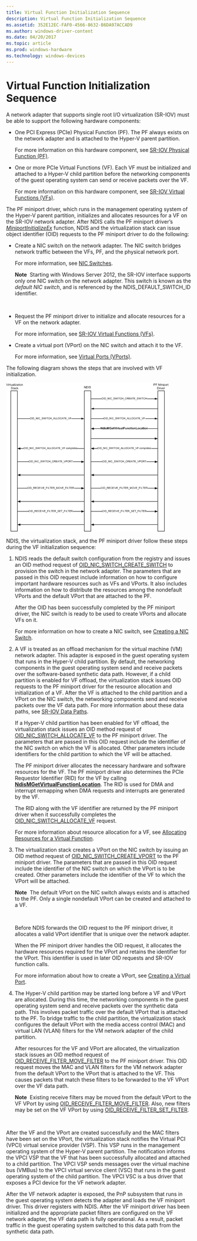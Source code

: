 ```yaml
---
title: Virtual Function Initialization Sequence
description: Virtual Function Initialization Sequence
ms.assetid: 352E12EC-FAF0-4566-8632-B6DA97ACCAD9
ms.author: windows-driver-content
ms.date: 04/20/2017
ms.topic: article
ms.prod: windows-hardware
ms.technology: windows-devices
---
```


# Virtual Function Initialization Sequence


A network adapter that supports single root I/O virtualization (SR-IOV) must be able to support the following hardware components:

-   One PCI Express (PCIe) Physical Function (PF). The PF always exists on the network adapter and is attached to the Hyper-V parent partition.

    For more information on this hardware component, see [SR-IOV Physical Function (PF)](sr-iov-physical-function--pf-.md).

-   One or more PCIe Virtual Functions (VF). Each VF must be initialized and attached to a Hyper-V child partition before the networking components of the guest operating system can send or receive packets over the VF.

    For more information on this hardware component, see [SR-IOV Virtual Functions (VFs)](sr-iov-virtual-functions--vfs-.md).

The PF miniport driver, which runs in the management operating system of the Hyper-V parent partition, initializes and allocates resources for a VF on the SR-IOV network adapter. After NDIS calls the PF miniport driver’s [*MiniportInitializeEx*](https://msdn.microsoft.com/library/windows/hardware/ff559389) function, NDIS and the virtualization stack can issue object identifier (OID) requests to the PF miniport driver to do the following:

-   Create a NIC switch on the network adapter. The NIC switch bridges network traffic between the VFs, PF, and the physical network port.

    For more information, see [NIC Switches](nic-switches.md).

    **Note**  Starting with Windows Server 2012, the SR-IOV interface supports only one NIC switch on the network adapter. This switch is known as the *default NIC switch*, and is referenced by the NDIS\_DEFAULT\_SWITCH\_ID identifier.

     

-   Request the PF miniport driver to initialize and allocate resources for a VF on the network adapter.

    For more information, see [SR-IOV Virtual Functions (VFs)](sr-iov-virtual-functions--vfs-.md).

-   Create a virtual port (VPort) on the NIC switch and attach it to the VF.

    For more information, see [Virtual Ports (VPorts)](virtual-ports--vports-.md).

The following diagram shows the steps that are involved with VF initialization.

![example vf initialization sequence showing calls from the virtualization stack to ndis and then to the pf miniport driver](images/sriov-vf-initialization.png)

NDIS, the virtualization stack, and the PF miniport driver follow these steps during the VF initialization sequence:

1.  NDIS reads the default switch configuration from the registry and issues an OID method request of [OID\_NIC\_SWITCH\_CREATE\_SWITCH](https://msdn.microsoft.com/library/windows/hardware/hh451815) to provision the switch in the network adapter. The parameters that are passed in this OID request include information on how to configure important hardware resources such as VFs and VPorts. It also includes information on how to distribute the resources among the nondefault VPorts and the default VPort that are attached to the PF.

    After the OID has been successfully completed by the PF miniport driver, the NIC switch is ready to be used to create VPorts and allocate VFs on it.

    For more information on how to create a NIC switch, see [Creating a NIC Switch](creating-a-nic-switch.md).

2.  A VF is treated as an offload mechanism for the virtual machine (VM) network adapter. This adapter is exposed in the guest operating system that runs in the Hyper-V child partition. By default, the networking components in the guest operating system send and receive packets over the software-based synthetic data path. However, if a child partition is enabled for VF offload, the virtualization stack issues OID requests to the PF miniport driver for the resource allocation and initialization of a VF. After the VF is attached to the child partition and a VPort on the NIC switch, the networking components send and receive packets over the VF data path. For more information about these data paths, see [SR-IOV Data Paths](sr-iov-data-paths.md).

    If a Hyper-V child partition has been enabled for VF offload, the virtualization stack issues an OID method request of [OID\_NIC\_SWITCH\_ALLOCATE\_VF](https://msdn.microsoft.com/library/windows/hardware/hh451814) to the PF miniport driver. The parameters that are passed in this OID request include the identifier of the NIC switch on which the VF is allocated. Other parameters include identifiers for the child partition to which the VF will be attached.

    The PF miniport driver allocates the necessary hardware and software resources for the VF. The PF miniport driver also determines the PCIe Requestor Identifier (RID) for the VF by calling [**NdisMGetVirtualFunctionLocation**](https://msdn.microsoft.com/library/windows/hardware/hh451487). The RID is used for DMA and interrupt remapping when DMA requests and interrupts are generated by the VF.

    The RID along with the VF identifier are returned by the PF miniport driver when it successfully completes the [OID\_NIC\_SWITCH\_ALLOCATE\_VF](https://msdn.microsoft.com/library/windows/hardware/hh451814) request.

    For more information about resource allocation for a VF, see [Allocating Resources for a Virtual Function](allocating-resources-for-a-virtual-function.md).

3.  The virtualization stack creates a VPort on the NIC switch by issuing an OID method request of [OID\_NIC\_SWITCH\_CREATE\_VPORT](https://msdn.microsoft.com/library/windows/hardware/hh451816) to the PF miniport driver. The parameters that are passed in this OID request include the identifier of the NIC switch on which the VPort is to be created. Other parameters include the identifier of the VF to which the VPort will be attached.

    **Note**  The default VPort on the NIC switch always exists and is attached to the PF. Only a single nondefault VPort can be created and attached to a VF.

     

    Before NDIS forwards the OID request to the PF miniport driver, it allocates a valid VPort identifier that is unique over the network adapter.

    When the PF miniport driver handles the OID request, it allocates the hardware resources required for the VPort and retains the identifier for the VPort. This identifier is used in later OID requests and SR-IOV function calls.

    For more information about how to create a VPort, see [Creating a Virtual Port](creating-a-virtual-port.md).

4.  The Hyper-V child partition may be started long before a VF and VPort are allocated. During this time, the networking components in the guest operating system send and receive packets over the synthetic data path. This involves packet traffic over the default VPort that is attached to the PF. To bridge traffic to the child partition, the virtualization stack configures the default VPort with the media access control (MAC) and virtual LAN (VLAN) filters for the VM network adapter of the child partition.

    After resources for the VF and VPort are allocated, the virtualization stack issues an OID method request of [OID\_RECEIVE\_FILTER\_MOVE\_FILTER](https://msdn.microsoft.com/library/windows/hardware/hh451845) to the PF miniport driver. This OID request moves the MAC and VLAN filters for the VM network adapter from the default VPort to the VPort that is attached to the VF. This causes packets that match these filters to be forwarded to the VF VPort over the VF data path.

    **Note**  Existing receive filters may be moved from the default VPort to the VF VPort by using [OID\_RECEIVE\_FILTER\_MOVE\_FILTER](https://msdn.microsoft.com/library/windows/hardware/hh451845). Also, new filters may be set on the VF VPort by using [OID\_RECEIVE\_FILTER\_SET\_FILTER](https://msdn.microsoft.com/library/windows/hardware/ff569795).

     

After the VF and the VPort are created successfully and the MAC filters have been set on the VPort, the virtualization stack notifies the Virtual PCI (VPCI) virtual service provider (VSP). This VSP runs in the management operating system of the Hyper-V parent partition. The notification informs the VPCI VSP that the VF that has been successfully allocated and attached to a child partition. The VPCI VSP sends messages over the virtual machine bus (VMBus) to the VPCI virtual service client (VSC) that runs in the guest operating system of the child partition. The VPCI VSC is a bus driver that exposes a PCI device for the VF network adapter.

After the VF network adapter is exposed, the PnP subsystem that runs in the guest operating system detects the adapter and loads the VF miniport driver. This driver registers with NDIS. After the VF miniport driver has been initialized and the appropriate packet filters are configured on the VF network adapter, the VF data path is fully operational. As a result, packet traffic in the guest operating system switched to this data path from the synthetic data path.

 

 





